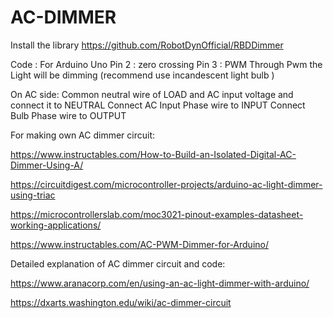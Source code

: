 # AC-DIMMER
Install the library 
https://github.com/RobotDynOfficial/RBDDimmer

Code :
For Arduino Uno
Pin 2 : zero crossing
Pin 3 : PWM
Through Pwm the Light will be dimming (recommend use incandescent light bulb ) 

On AC side:
Common neutral wire of LOAD and AC input voltage and connect it to NEUTRAL
Connect AC Input Phase wire to INPUT
Connect Bulb Phase wire to OUTPUT

For making own AC dimmer circuit:

https://www.instructables.com/How-to-Build-an-Isolated-Digital-AC-Dimmer-Using-A/

https://circuitdigest.com/microcontroller-projects/arduino-ac-light-dimmer-using-triac

https://microcontrollerslab.com/moc3021-pinout-examples-datasheet-working-applications/

https://www.instructables.com/AC-PWM-Dimmer-for-Arduino/


Detailed explanation of AC dimmer circuit and code:

https://www.aranacorp.com/en/using-an-ac-light-dimmer-with-arduino/

https://dxarts.washington.edu/wiki/ac-dimmer-circuit

